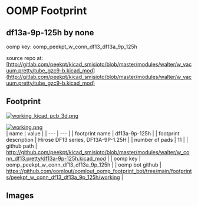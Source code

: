 # OOMP Footprint  
## df13a-9p-125h  by none  
  
oomp key: oomp_peekpt_w_conn_df13_df13a_9p_125h  
  
source repo at: [http://gitlab.com/peekpt/kicad_smisioto/blob/master/modules/walter/w_vacuum.pretty/tube_gzc9-b.kicad_mod](http://gitlab.com/peekpt/kicad_smisioto/blob/master/modules/walter/w_vacuum.pretty/tube_gzc9-b.kicad_mod)  
## Footprint  
  
[![working_kicad_pcb_3d.png](working_kicad_pcb_3d_600.png)](working_kicad_pcb_3d.png)  
  
[![working.png](working_600.png)](working.png)  
| name | value | 
| --- | --- | 
| footprint name | df13a-9p-125h | 
| footprint description | Hirose DF13 series, DF13A-9P-1.25H | 
| number of pads | 11 | 
| github path | http://github.com/peekpt/kicad_smisioto/blob/master/modules/walter/w_conn_df13.pretty/df13a-9p-125h.kicad_mod | 
| oomp key | oomp_peekpt_w_conn_df13_df13a_9p_125h | 
| oomp bot github | https://github.com/oomlout/oomlout_oomp_footprint_bot/tree/main/footprints/peekpt_w_conn_df13_df13a_9p_125h/working | 
## Images  
